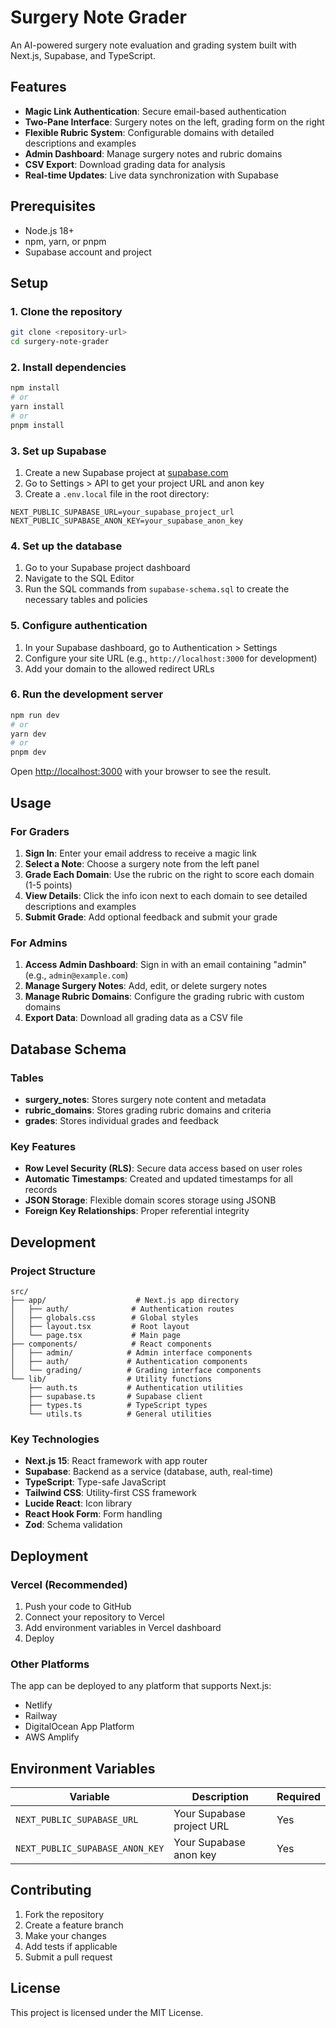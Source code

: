 # Surgery Note Grader

An AI-powered surgery note evaluation and grading system built with Next.js, Supabase, and TypeScript.

## Features

- **Magic Link Authentication**: Secure email-based authentication
- **Two-Pane Interface**: Surgery notes on the left, grading form on the right
- **Flexible Rubric System**: Configurable domains with detailed descriptions and examples
- **Admin Dashboard**: Manage surgery notes and rubric domains
- **CSV Export**: Download grading data for analysis
- **Real-time Updates**: Live data synchronization with Supabase

## Prerequisites

- Node.js 18+ 
- npm, yarn, or pnpm
- Supabase account and project

## Setup

### 1. Clone the repository

```bash
git clone <repository-url>
cd surgery-note-grader
```

### 2. Install dependencies

```bash
npm install
# or
yarn install
# or
pnpm install
```

### 3. Set up Supabase

1. Create a new Supabase project at [supabase.com](https://supabase.com)
2. Go to Settings > API to get your project URL and anon key
3. Create a `.env.local` file in the root directory:

```env
NEXT_PUBLIC_SUPABASE_URL=your_supabase_project_url
NEXT_PUBLIC_SUPABASE_ANON_KEY=your_supabase_anon_key
```

### 4. Set up the database

1. Go to your Supabase project dashboard
2. Navigate to the SQL Editor
3. Run the SQL commands from `supabase-schema.sql` to create the necessary tables and policies

### 5. Configure authentication

1. In your Supabase dashboard, go to Authentication > Settings
2. Configure your site URL (e.g., `http://localhost:3000` for development)
3. Add your domain to the allowed redirect URLs

### 6. Run the development server

```bash
npm run dev
# or
yarn dev
# or
pnpm dev
```

Open [http://localhost:3000](http://localhost:3000) with your browser to see the result.

## Usage

### For Graders

1. **Sign In**: Enter your email address to receive a magic link
2. **Select a Note**: Choose a surgery note from the left panel
3. **Grade Each Domain**: Use the rubric on the right to score each domain (1-5 points)
4. **View Details**: Click the info icon next to each domain to see detailed descriptions and examples
5. **Submit Grade**: Add optional feedback and submit your grade

### For Admins

1. **Access Admin Dashboard**: Sign in with an email containing "admin" (e.g., `admin@example.com`)
2. **Manage Surgery Notes**: Add, edit, or delete surgery notes
3. **Manage Rubric Domains**: Configure the grading rubric with custom domains
4. **Export Data**: Download all grading data as a CSV file

## Database Schema

### Tables

- **surgery_notes**: Stores surgery note content and metadata
- **rubric_domains**: Stores grading rubric domains and criteria
- **grades**: Stores individual grades and feedback

### Key Features

- **Row Level Security (RLS)**: Secure data access based on user roles
- **Automatic Timestamps**: Created and updated timestamps for all records
- **JSON Storage**: Flexible domain scores storage using JSONB
- **Foreign Key Relationships**: Proper referential integrity

## Development

### Project Structure

```
src/
├── app/                    # Next.js app directory
│   ├── auth/              # Authentication routes
│   ├── globals.css        # Global styles
│   ├── layout.tsx         # Root layout
│   └── page.tsx           # Main page
├── components/            # React components
│   ├── admin/            # Admin interface components
│   ├── auth/             # Authentication components
│   └── grading/          # Grading interface components
└── lib/                  # Utility functions
    ├── auth.ts           # Authentication utilities
    ├── supabase.ts       # Supabase client
    ├── types.ts          # TypeScript types
    └── utils.ts          # General utilities
```

### Key Technologies

- **Next.js 15**: React framework with app router
- **Supabase**: Backend as a service (database, auth, real-time)
- **TypeScript**: Type-safe JavaScript
- **Tailwind CSS**: Utility-first CSS framework
- **Lucide React**: Icon library
- **React Hook Form**: Form handling
- **Zod**: Schema validation

## Deployment

### Vercel (Recommended)

1. Push your code to GitHub
2. Connect your repository to Vercel
3. Add environment variables in Vercel dashboard
4. Deploy

### Other Platforms

The app can be deployed to any platform that supports Next.js:

- Netlify
- Railway
- DigitalOcean App Platform
- AWS Amplify

## Environment Variables

| Variable | Description | Required |
|----------|-------------|----------|
| `NEXT_PUBLIC_SUPABASE_URL` | Your Supabase project URL | Yes |
| `NEXT_PUBLIC_SUPABASE_ANON_KEY` | Your Supabase anon key | Yes |

## Contributing

1. Fork the repository
2. Create a feature branch
3. Make your changes
4. Add tests if applicable
5. Submit a pull request

## License

This project is licensed under the MIT License.
